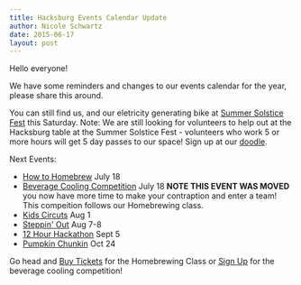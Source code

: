 ```yaml
---
title: Hacksburg Events Calendar Update
author: Nicole Schwartz
date: 2015-06-17
layout: post
---
```

Hello everyone!

We have some reminders and changes to our events calendar for the year, please share this around.

You can still find us, and our eletricity generating bike at [Summer Solstice Fest](http://www.downtownblacksburg.com/summer_solstice_fest.aspx) this Saturday. Note: We are still looking for volunteers to help out at the Hacksburg table at the Summer Solstice Fest - volunteers who work 5 or more hours will get 5 day passes to our space! Sign up at our [doodle](http://doodle.com/9r642p2cwcedy25n#table). 

Next Events:

  * [How to Homebrew](http://wiki.hacksburg.org/how_to_homebrew) July 18
  * [Beverage Cooling Competition](http://wiki.hacksburg.org/beverage_cooling_competition) July 18 **NOTE THIS EVENT WAS MOVED** you now have more time to make your contraption and enter a team! This compeition follows our Homebrewing class.
  * [Kids Circuts](http://wiki.hacksburg.org/kids_circuts) Aug 1
  * [Steppin' Out](http://www.blacksburgsteppinout.com/) Aug 7-8
  * [12 Hour Hackathon](http://wiki.hacksburg.org/12_hour_hackathon) Sept 5
  * [Pumpkin Chunkin](http://wiki.hacksburg.org/pumpkin_chunkin) Oct 24
  
  Go head and [Buy Tickets](https://www.eventbrite.com/e/how-to-homebrew-tickets-17429639521) for the Homebrewing Class or [Sign Up](https://docs.google.com/forms/d/1pZsR5yCmt3hbYEpzOu1gAOpp4V7nXcZMCEOnS6wvZG4/viewform) for the beverage cooling competition!
